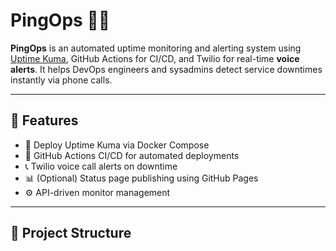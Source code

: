 # PingOps 🧠📡

**PingOps** is an automated uptime monitoring and alerting system using [Uptime Kuma](https://github.com/louislam/uptime-kuma), GitHub Actions for CI/CD, and Twilio for real-time **voice alerts**. It helps DevOps engineers and sysadmins detect service downtimes instantly via phone calls.

---

## 🚀 Features

- 🚦 Deploy Uptime Kuma via Docker Compose
- 🔁 GitHub Actions CI/CD for automated deployments
- 📞 Twilio voice call alerts on downtime
- 📊 (Optional) Status page publishing using GitHub Pages
- ⚙️ API-driven monitor management

---

## 📂 Project Structure

